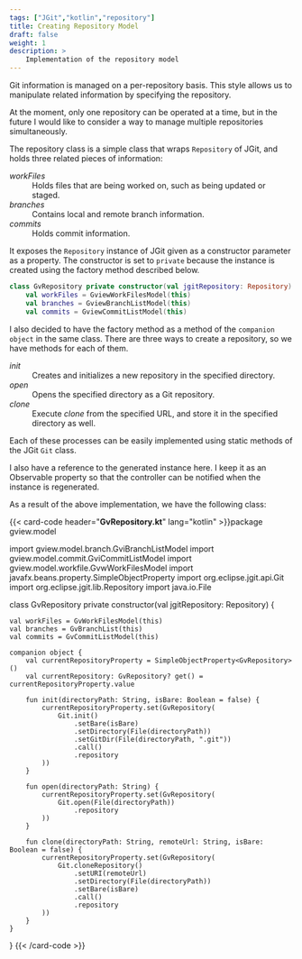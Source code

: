 ```yaml
---
tags: ["JGit","kotlin","repository"]
title: Creating Repository Model
draft: false
weight: 1
description: >
    Implementation of the repository model
---
```


Git information is managed on a per-repository basis.
This style allows us to manipulate related information by specifying the repository.

At the moment, only one repository can be operated at a time, but in the future I would like to consider a way to manage multiple repositories simultaneously.

The repository class is a simple class that wraps `Repository` of JGit, and holds three related pieces of information:
<dl>
<dt><em>workFiles</em></dt>
<dd>Holds files that are being worked on, such as being updated or staged.</dd>
<dt><em>branches</em></dt>
<dd>Contains local and remote branch information.</dd>
<dt><em>commits</em></dt>
<dd>Holds commit information.</dd>
</dl>

It exposes the `Repository` instance of JGit given as a constructor parameter as a property.
The constructor is set to `private` because the instance is created using the factory method described below.

```kotlin
class GvRepository private constructor(val jgitRepository: Repository) {
    val workFiles = GviewWorkFilesModel(this)
    val branches = GviewBranchListModel(this)
    val commits = GviewCommitListModel(this)
```

I also decided to have the factory method as a method of the `companion object` in the same class.
There are three ways to create a repository, so we have methods for each of them.

<dl>
<dt><em>init</em></dt>
<dd>Creates and initializes a new repository in the specified directory.</dd>
<dt><em>open</em></dt>
<dd>Opens the specified directory as a Git repository.</dd>
<dt><em>clone</em></dt>
<dd>Execute <em>clone</em> from the specified URL, and store it in the specified directory as well.</dd>
</dl>

Each of these processes can be easily implemented using static methods of the JGit `Git` class.

I also have a reference to the generated instance here.
I keep it as an Observable property so that the controller can be notified when the instance is regenerated.

As a result of the above implementation, we have the following class:

{{< card-code header="**GvRepository.kt**" lang="kotlin" >}}package gview.model

import gview.model.branch.GviBranchListModel
import gview.model.commit.GviCommitListModel
import gview.model.workfile.GvwWorkFilesModel
import javafx.beans.property.SimpleObjectProperty
import org.eclipse.jgit.api.Git
import org.eclipse.jgit.lib.Repository
import java.io.File

class GvRepository private constructor(val jgitRepository: Repository) {

    val workFiles = GvWorkFilesModel(this)
    val branches = GvBranchList(this)
    val commits = GvCommitListModel(this)

    companion object {
        val currentRepositoryProperty = SimpleObjectProperty<GvRepository>()
        val currentRepository: GvRepository? get() = currentRepositoryProperty.value

        fun init(directoryPath: String, isBare: Boolean = false) {
            currentRepositoryProperty.set(GvRepository(
                Git.init()
                    .setBare(isBare)
                    .setDirectory(File(directoryPath))
                    .setGitDir(File(directoryPath, ".git"))
                    .call()
                    .repository
            ))
        }

        fun open(directoryPath: String) {
            currentRepositoryProperty.set(GvRepository(
                Git.open(File(directoryPath))
                    .repository
            ))
        }

        fun clone(directoryPath: String, remoteUrl: String, isBare: Boolean = false) {
            currentRepositoryProperty.set(GvRepository(
                Git.cloneRepository()
                    .setURI(remoteUrl)
                    .setDirectory(File(directoryPath))
                    .setBare(isBare)
                    .call()
                    .repository
            ))
        }
    }
}
{{< /card-code >}}
